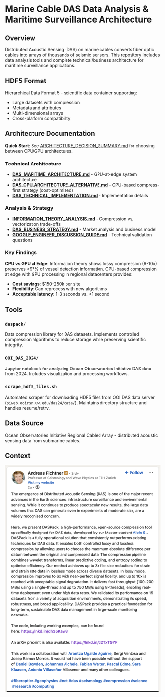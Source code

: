 # Marine Cable DAS Data Analysis & Maritime Surveillance Architecture

## Overview

Distributed Acoustic Sensing (DAS) on marine cables converts fiber optic cables into arrays of thousands of seismic sensors. This repository includes data analysis tools and complete technical/business architecture for maritime surveillance applications.

## HDF5 Format

Hierarchical Data Format 5 - scientific data container supporting:

- Large datasets with compression
- Metadata and attributes
- Multi-dimensional arrays
- Cross-platform compatibility

## Architecture Documentation

**Quick Start**: See [ARCHITECTURE_DECISION_SUMMARY.md](./ARCHITECTURE_DECISION_SUMMARY.md) for choosing between CPU/GPU architectures.

### Technical Architecture

- **[DAS_MARITIME_ARCHITECTURE.md](./DAS_MARITIME_ARCHITECTURE.md)** - GPU-at-edge system architecture
- **[DAS_CPU_ARCHITECTURE_ALTERNATIVE.md](./DAS_CPU_ARCHITECTURE_ALTERNATIVE.md)** - CPU-based compress-first strategy (cost-optimized)
- **[DAS_TECHNICAL_IMPLEMENTATION.md](./DAS_TECHNICAL_IMPLEMENTATION.md)** - Implementation details

### Analysis & Strategy

- **[INFORMATION_THEORY_ANALYSIS.md](./INFORMATION_THEORY_ANALYSIS.md)** - Compression vs. vectorization trade-offs
- **[DAS_BUSINESS_STRATEGY.md](./DAS_BUSINESS_STRATEGY.md)** - Market analysis and business model
- **[GOOGLE_ENGINEER_DISCUSSION_GUIDE.md](./GOOGLE_ENGINEER_DISCUSSION_GUIDE.md)** - Technical validation questions

### Key Findings

**CPU vs GPU at Edge**: Information theory shows lossy compression (6-10x) preserves >97% of vessel detection information. CPU-based compression at edge with GPU processing in regional datacenters provides:

- **Cost savings**: \$150-250k per site
- **Flexibility**: Can reprocess with new algorithms
- **Acceptable latency**: 1-3 seconds vs. <1 second

## Tools

### `daspack/`

Data compression library for DAS datasets. Implements controlled compression algorithms to reduce storage while preserving scientific integrity.

### `OOI_DAS_2024/`

Jupyter notebook for analyzing Ocean Observatories Initiative DAS data from 2024. Includes visualization and processing workflows.

### `scrape_hdf5_files.sh`

Automated scraper for downloading HDF5 files from OOI DAS data server (`piweb.ooirsn.uw.edu/das24/data/`). Maintains directory structure and handles resume/retry.

## Data Source

Ocean Observatories Initiative Regional Cabled Array - distributed acoustic sensing data from submarine cables.

## Context

![DASPack LinkedIn Post](daspack-linkedin-post.png)
